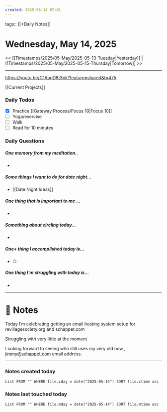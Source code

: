 ```yaml
---
created: 2025-05-14 07:01
---
```

tags:: [[+Daily Notes]]

# Wednesday, May 14, 2025

<< [[Timestamps/2025/05-May/2025-05-13-Tuesday|Yesterday]] | [[Timestamps/2025/05-May/2025-05-15-Thursday|Tomorrow]] >>

---
https://youtu.be/C1AaqD8t3pk?feature=shared&t=475

[[Current Projects]]
### Daily Todos

- [x] Practice [[Gateway Process/Focus 10|Focus 10]]
- [ ] Yoga/exercise
- [ ] Walk 
- [ ] Read for 10 minutes 
### Daily Questions

#####  One memory from my meditation..  
- 
##### Some things I want to do for date night...
- [[Date Night Ideas]]
##### One thing that is important to me ...
- 
##### Something about circling today...  
- 
##### One+ thing I accomplished today is...
- [ ] 
##### One thing I'm struggling with today is...
- 

---
# 📝 Notes

Today I’m celebrating getting an email hosting system setup for revillagesociety.org and schappet.com

Struggling with very little at the moment

Looking forward to seeing who still uses my very old now , jimmy@schappet.com email address.

---
### Notes created today
```dataview
List FROM "" WHERE file.cday = date("2025-05-14") SORT file.ctime asc
```

### Notes last touched today
```dataview
List FROM "" WHERE file.mday = date("2025-05-14") SORT file.mtime asc
```
